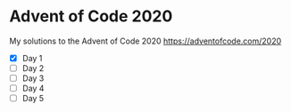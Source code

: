 # Advent of Code 2020

My solutions to the Advent of Code 2020 https://adventofcode.com/2020

- [x] Day 1
- [ ] Day 2
- [ ] Day 3
- [ ] Day 4
- [ ] Day 5